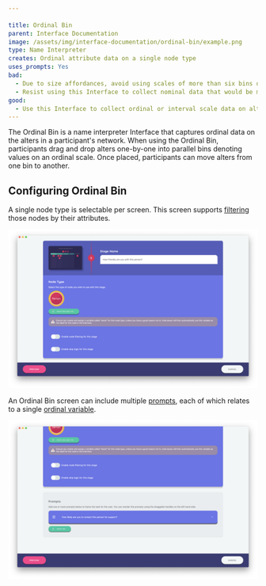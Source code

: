 ```yaml
---

title: Ordinal Bin
parent: Interface Documentation
image: /assets/img/interface-documentation/ordinal-bin/example.png
type: Name Interpreter
creates: Ordinal attribute data on a single node type
uses_prompts: Yes
bad:
  - Due to size affordances, avoid using scales of more than six bins on this Interface. Larger scales cause bin labels to be difficult to read and the other visual components on the Interface become compromised. 
  - Resist using this Interface to collect nominal data that would be more suitable for capture on the [Categorical Bin](../categorical-bin/).
good:
  - Use this Interface to collect ordinal or interval scale data on alters. Although a Likert Scale can be added as an [input control](../../key-concepts/input-controls/) on other interfaces, the drag and drop functionality on the Ordinal Bin provides a tactile method to capturing these data that is engaging for participants. 
---
```


The Ordinal Bin is a name interpreter Interface that captures ordinal data on the alters in a participant's network. When using the Ordinal Bin, participants drag and drop alters one-by-one into parallel bins denoting values on an ordinal scale. Once placed, participants can move alters from one bin to another. 

## Configuring Ordinal Bin

A single node type is selectable per screen. This screen supports [filtering](../key-concepts/network-filtering.md) those nodes by their attributes.

![Image](/assets/img/interface-documentation/ordinal-bin/architect_1.png)

An Ordinal Bin screen can include multiple [prompts](../key-concepts/prompts.md), each of which relates to a single [ordinal variable](../variable-types.md#ordinal).

![Image](/assets/img/interface-documentation/ordinal-bin/architect_2.png)
